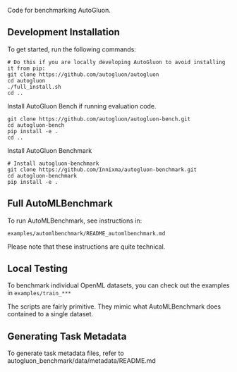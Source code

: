 Code for benchmarking AutoGluon.

## Development Installation

To get started, run the following commands:

```
# Do this if you are locally developing AutoGluon to avoid installing it from pip:
git clone https://github.com/autogluon/autogluon
cd autogluon
./full_install.sh
cd ..
```

Install AutoGluon Bench if running evaluation code.
```
git clone https://github.com/autogluon/autogluon-bench.git
cd autogluon-bench
pip install -e .
cd ..
```

Install AutoGluon Benchmark
```
# Install autogluon-benchmark
git clone https://github.com/Innixma/autogluon-benchmark.git
cd autogluon-benchmark
pip install -e .
```

## Full AutoMLBenchmark

To run AutoMLBenchmark, see instructions in:

`examples/automlbenchmark/README_automlbenchmark.md`

Please note that these instructions are quite technical.

## Local Testing

To benchmark individual OpenML datasets, you can check out the examples in `examples/train_***`

The scripts are fairly primitive. They mimic what AutoMLBenchmark does contained to a single dataset.

## Generating Task Metadata

To generate task metadata files, refer to autogluon_benchmark/data/metadata/README.md

